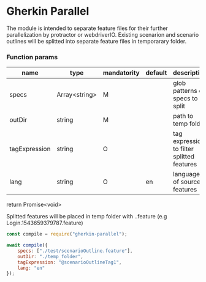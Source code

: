 # Gherkin Parallel
The module is intended to separate feature files for their further parallelization by protractor or webdriverIO. Existing scenarion and scenario outlines will be splitted into separate feature files in temporarary folder.
### Function params
|name|type|mandatority|default|description|
|-|-|-|-|-|
|specs|Array\<string>|M||glob patterns of specs to split|
|outDir|string|M||path to temp folder|
|tagExpression|string|O||tag expression to filter splitted features|
|lang|string|O|en|language of source features|

return Promise\<void\>

Splitted features will be placed in temp folder with <featureName>.<timestamp>.feature (e.g Login.1543659379787.feature)        
```javascript
const compile = require("gherkin-parallel");

await compile({
    specs: ["./test/scenarioOutline.feature"],
    outDir: "./temp_folder",
    tagExpression: "@scenarioOutlineTag1",
    lang: "en"
});
```
